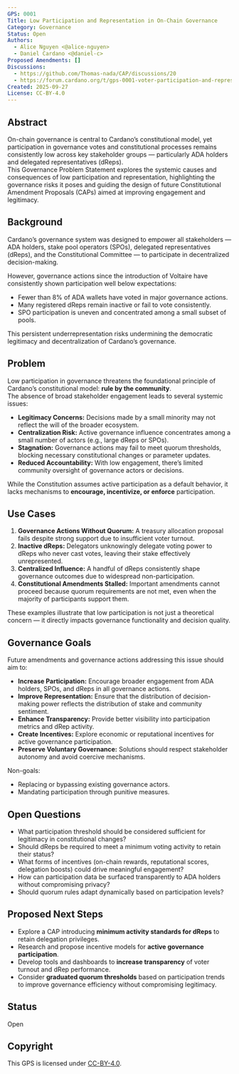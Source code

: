 ```yaml
---
GPS: 0001
Title: Low Participation and Representation in On-Chain Governance
Category: Governance
Status: Open
Authors:
  - Alice Nguyen <@alice-nguyen>
  - Daniel Cardano <@daniel-c>
Proposed Amendments: []
Discussions:
  - https://github.com/Thomas-nada/CAP/discussions/20
  - https://forum.cardano.org/t/gps-0001-voter-participation-and-representation/103521
Created: 2025-09-27
License: CC-BY-4.0
---
```


## Abstract

On-chain governance is central to Cardano’s constitutional model, yet participation in governance votes and constitutional processes remains consistently low across key stakeholder groups — particularly ADA holders and delegated representatives (dReps).  
This Governance Problem Statement explores the systemic causes and consequences of low participation and representation, highlighting the governance risks it poses and guiding the design of future Constitutional Amendment Proposals (CAPs) aimed at improving engagement and legitimacy.

## Background

Cardano’s governance system was designed to empower all stakeholders — ADA holders, stake pool operators (SPOs), delegated representatives (dReps), and the Constitutional Committee — to participate in decentralized decision-making.

However, governance actions since the introduction of Voltaire have consistently shown participation well below expectations:

- Fewer than 8% of ADA wallets have voted in major governance actions.
- Many registered dReps remain inactive or fail to vote consistently.
- SPO participation is uneven and concentrated among a small subset of pools.

This persistent underrepresentation risks undermining the democratic legitimacy and decentralization of Cardano’s governance.

## Problem

Low participation in governance threatens the foundational principle of Cardano’s constitutional model: **rule by the community**.  
The absence of broad stakeholder engagement leads to several systemic issues:

- **Legitimacy Concerns:** Decisions made by a small minority may not reflect the will of the broader ecosystem.
- **Centralization Risk:** Active governance influence concentrates among a small number of actors (e.g., large dReps or SPOs).
- **Stagnation:** Governance actions may fail to meet quorum thresholds, blocking necessary constitutional changes or parameter updates.
- **Reduced Accountability:** With low engagement, there’s limited community oversight of governance actors or decisions.

While the Constitution assumes active participation as a default behavior, it lacks mechanisms to **encourage, incentivize, or enforce** participation.

## Use Cases

1. **Governance Actions Without Quorum:** A treasury allocation proposal fails despite strong support due to insufficient voter turnout.
2. **Inactive dReps:** Delegators unknowingly delegate voting power to dReps who never cast votes, leaving their stake effectively unrepresented.
3. **Centralized Influence:** A handful of dReps consistently shape governance outcomes due to widespread non-participation.
4. **Constitutional Amendments Stalled:** Important amendments cannot proceed because quorum requirements are not met, even when the majority of participants support them.

These examples illustrate that low participation is not just a theoretical concern — it directly impacts governance functionality and decision quality.

## Governance Goals

Future amendments and governance actions addressing this issue should aim to:

- **Increase Participation:** Encourage broader engagement from ADA holders, SPOs, and dReps in all governance actions.
- **Improve Representation:** Ensure that the distribution of decision-making power reflects the distribution of stake and community sentiment.
- **Enhance Transparency:** Provide better visibility into participation metrics and dRep activity.
- **Create Incentives:** Explore economic or reputational incentives for active governance participation.
- **Preserve Voluntary Governance:** Solutions should respect stakeholder autonomy and avoid coercive mechanisms.

Non-goals:
- Replacing or bypassing existing governance actors.
- Mandating participation through punitive measures.

## Open Questions

- What participation threshold should be considered sufficient for legitimacy in constitutional changes?
- Should dReps be required to meet a minimum voting activity to retain their status?
- What forms of incentives (on-chain rewards, reputational scores, delegation boosts) could drive meaningful engagement?
- How can participation data be surfaced transparently to ADA holders without compromising privacy?
- Should quorum rules adapt dynamically based on participation levels?

## Proposed Next Steps

- Explore a CAP introducing **minimum activity standards for dReps** to retain delegation privileges.
- Research and propose incentive models for **active governance participation**.
- Develop tools and dashboards to **increase transparency** of voter turnout and dRep performance.
- Consider **graduated quorum thresholds** based on participation trends to improve governance efficiency without compromising legitimacy.

## Status

Open

## Copyright

This GPS is licensed under [CC-BY-4.0](https://creativecommons.org/licenses/by/4.0/legalcode).
